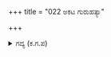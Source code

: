 +++
title = "022 ಅಕಟ ಗುರುಹತ್ಯಾ"

+++

<details><summary>ಗದ್ಯ (ಕ.ಗ.ಪ) </summary>

22. "ಅಯ್ಯೋ.... ಗುರು ಹತ್ಯಾ ಮಹಾಪಾತಕವನ್ನು ಮಾಡಿದ್ದಲ್ಲದೆ ಸಕಲ ಲೋಕದ ಸರ್ವನಾಶಕ್ಕೆ ವಿಶೇಷವಾಗಿ ಪಾಪಿಯಾದ ನೀನೇ ಕಾರಣನಾದೆ. ವೀರ ವಿಕ್ರಮದಿಂದ ಪೌರುಷ ತೋರುತ್ತಾ ಕಿಡಿಗಳನ್ನು ಕಾರುತ್ತಾ ಬಾಣ ಬರುತ್ತಿದೆ. ಧಗಧಗಿಸುತ್ತಿದೆ. ಆ ಬಾಣವನ್ನು ನೀನು ತಡೆ"  ಎನ್ನುತ್ತಾ ಪರಿವಾರದ ಜನ ಧೃಷ್ಟದ್ಯಮ್ನನನ್ನು  ಅವಮಾನಗೊಳಿಸಿತು.
</details>
